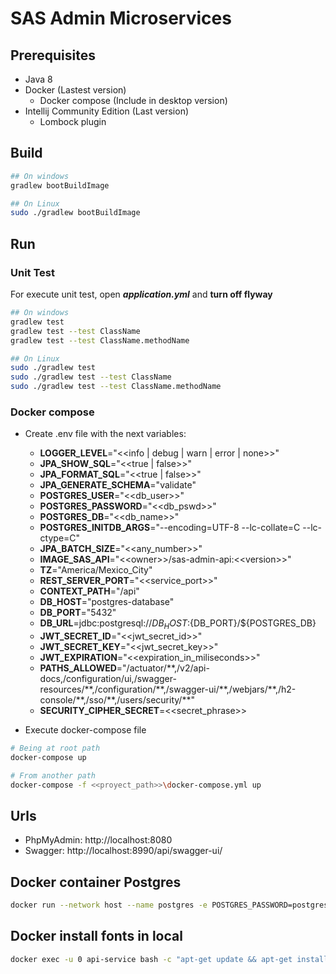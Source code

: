 # SAS Admin Microservices

## Prerequisites

- Java 8
- Docker (Lastest version)
  - Docker compose (Include in desktop version)
- Intellij Community Edition (Last version)
  - Lombock plugin

## Build

```bash
## On windows 
gradlew bootBuildImage

## On Linux
sudo ./gradlew bootBuildImage
```

## Run

### Unit Test

For execute unit test, open **_application.yml_** and **turn off flyway** 

```bash
## On windows 
gradlew test
gradlew test --test ClassName
gradlew test --test ClassName.methodName

## On Linux
sudo ./gradlew test
sudo ./gradlew test --test ClassName
sudo ./gradlew test --test ClassName.methodName
```

### Docker compose

- Create .env file with the next variables:
  - **LOGGER_LEVEL**="\<\<info | debug | warn | error | none\>\>"
  - **JPA_SHOW_SQL**="\<\<true | false\>\>"
  - **JPA_FORMAT_SQL**="\<\<true | false\>\>"
  - **JPA_GENERATE_SCHEMA**="validate"
  - **POSTGRES_USER**="\<\<db_user\>\>"
  - **POSTGRES_PASSWORD**="\<\<db_pswd\>\>"
  - **POSTGRES_DB**="\<\<db_name\>\>"
  - **POSTGRES_INITDB_ARGS**="--encoding=UTF-8 --lc-collate=C --lc-ctype=C"
  - **JPA_BATCH_SIZE**="\<\<any_number\>\>"
  - **IMAGE_SAS_API**="\<\<owner\>\>/sas-admin-api:\<\<version\>\>"
  - **TZ**="America/Mexico_City"
  - **REST_SERVER_PORT**="\<\<service_port\>\>"
  - **CONTEXT_PATH**="/api"
  - **DB_HOST**="postgres-database"
  - **DB_PORT**="5432"
  - **DB_URL**=jdbc:postgresql://${DB_HOST}:${DB_PORT}/${POSTGRES_DB} 
  - **JWT_SECRET_ID**="\<\<jwt_secret_id\>\>"
  - **JWT_SECRET_KEY**="\<\<jwt_secret_key\>\>"
  - **JWT_EXPIRATION**="\<\<expiration_in_miliseconds\>\>"
  - **PATHS_ALLOWED**="/actuator/**,/v2/api-docs,/configuration/ui,/swagger-resources/\*\*,/configuration/\*\*,/swagger-ui/\*\*,/webjars/\*\*,/h2-console/\*\*,/sso/\*\*,/users/security/\*\*"
  - **SECURITY_CIPHER_SECRET**=\<\<secret_phrase\>\>


- Execute docker-compose file
```bash
# Being at root path
docker-compose up

# From another path
docker-compose -f <<proyect_path>>\docker-compose.yml up
```

## Urls

- PhpMyAdmin: http://localhost:8080
- Swagger: http://localhost:8990/api/swagger-ui/

## Docker container Postgres

```bash
docker run --network host --name postgres -e POSTGRES_PASSWORD=postgres -d postgres
```

## Docker install fonts in local

```bash
docker exec -u 0 api-service bash -c "apt-get update && apt-get install fontconfig ttf-dejavu -y"